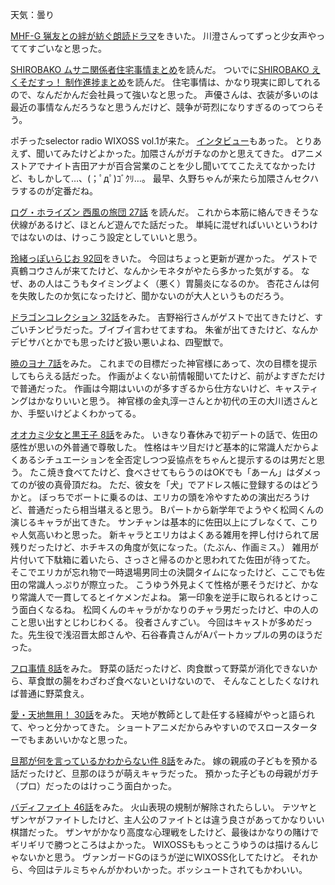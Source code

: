 天気：曇り

[MHF-G 猟友との絆が紡ぐ朗読ドラマ](http://www.youtube.com/watch?v=loJ35_rpd7w)をきいた。
川澄さんってずっと少女声やっててすごいなと思った。

[SHIROBAKO ムサニ関係者住宅事情まとめ](http://teleani.blog62.fc2.com/blog-entry-1708.html)を読んだ。
ついでに[SHIROBAKO えくそだすっ！ 制作進捗まとめ](http://teleani.blog62.fc2.com/blog-entry-1701.html)を読んだ。
住宅事情は、かなり現実に即してれるので、なんだかんだ会社員って強いなと思った。
声優さんは、衣装が多いのは最近の事情なんだろうなと思うんだけど、競争が苛烈になりすぎるのってつらそう。

ポチったselector radio WIXOSS vol.1が来た。
[インタビュー](http://www.koepota.jp/news/2014/11/25/0201.html)もあった。
とりあえず、聞いてみたけどよかった。加隈さんがガチなのかと思えてきた。
dアニメストアでナイト吉田アナが百合営業のことを少し聞いててこたえてなかったけど、もしかして…、(；ﾟдﾟ)ｺﾞｸﾘ…。
最早、久野ちゃんが来たら加隈さんセクハラするのが定番だね。

[ログ・ホライズン 西風の旅団 27話](http://comic-walker.com/viewer/?tw=1&dlcl=ja&cid=KDCW_FS02000003011009_68)
を読んだ。
これから本筋に絡んできそうな伏線があるけど、ほとんど遊んでた話だった。
単純に混ぜればいいというわけではないのは、けっこう設定としていいと思う。

[玲緒っぽいらじお 92回](http://www.nicovideo.jp/watch/sm24983953)をきいた。
今回はちょっと更新が遅かった。
ゲストで真鶴コウさんが来てたけど、なんかシモネタがやたら多かった気がする。
なぜ、あの人はこうもタイミングよく（悪く）胃腸炎になるのか。
杏花さんは何を失敗したのか気になったけど、聞かないのが大人というものだろう。

[ドラゴンコレクション 32話](http://www.nicovideo.jp/watch/1416202033)をみた。
吉野裕行さんがゲストで出てきたけど、すごいチンピラだった。ブイブイ言わせてますね。
朱雀が出てきたけど、なんかデビサバとかでも思ったけど扱い悪いよね、四聖獣で。

[暁のヨナ 7話](http://www.nicovideo.jp/watch/1416542967)をみた。
これまでの目標だった神官様にあって、次の目標を提示してもらえる話だった。
作画がよくない前情報聞いてたけど、前がよすぎただけで普通だった。
作画は今期はいいのが多すぎるから仕方ないけど、キャスティングはかなりいいと思う。
神官様の金丸淳一さんとか初代の王の大川透さんとか、手堅いけどよくわかってる。

[オオカミ少女と黒王子 8話](http://www.nicovideo.jp/watch/1416541819)をみた。
いきなり春休みで初デートの話で、佐田の感性が思いの外普通で尊敬した。
性格はキツ目だけど基本的に常識人だからよくあるシチュエーションを全否定しつつ妥協点をちゃんと提示するのは男だと思う。
たこ焼き食べてたけど、食べさせてもらうのはOKでも「あーん」はダメってのが彼の真骨頂だね。
ただ、彼女を「犬」でアドレス帳に登録するのはどうかと。
ぼっちでボートに乗るのは、エリカの頭を冷やすための演出だろうけど、普通だったら相当堪えると思う。
Bパートから新学年でようやく松岡くんの演じるキャラが出てきた。
サンチャンは基本的に佐田以上にブレなくて、こりゃ人気高いわと思った。
新キャラとエリカはよくある雑用を押し付けられて居残りだったけど、ホチキスの角度が気になった。（たぶん、作画ミス。）
雑用が片付いて下駄箱に着いたら、さっさと帰るのかと思われてた佐田が待ってた。
そこでエリカが忘れ物で一時退場男同士の決闘タイムになったけど、ここでも佐田の常識人っぷりが際立った。
こうゆう外見よくて性格が悪そうだけど、かなり常識人で一貫してるとイケメンだよね。
第一印象を逆手に取られるとけっこう面白くなるね。
松岡くんのキャラがかなりのチャラ男だったけど、中の人のこと思い出すとじわじわくる。
役者さんすごい。
今回はキャストが多めだった。先生役で浅沼晋太郎さんや、石谷春貴さんがAパートカップルの男のほうだった。

[フロ事情 8話](http://www.nicovideo.jp/watch/1416533848)をみた。
野菜の話だったけど、肉食獣って野菜が消化できないから、草食獣の腸をわざわざ食べないといけないので、
そんなことしたくなければ普通に野菜食え。

[愛・天地無用！ 30話](http://www.nicovideo.jp/watch/1416540367)をみた。
天地が教師として赴任する経緯がやっと語られて、やっと分かってきた。
ショートアニメだからみやすいのでスロースターターでもまあいいかなと思った。

[旦那が何を言っているかわからない件 8話](http://www.nicovideo.jp/watch/1416551165)をみた。
嫁の親戚の子どもを預かる話だったけど、旦那のほうが萌えキャラだった。
預かった子どもの母親がガチ（プロ）だったのはけっこう面白かった。

[バディファイト 46話](http://www.nicovideo.jp/watch/1416446907)をみた。
火山表現の規制が解除されたらしい。
テツヤとザンヤがファイトしたけど、主人公のファイトとは違う良さがあってかなりいい棋譜だった。
ザンヤがかなり高度な心理戦をしたけど、最後はかなりの賭けでギリギリで勝つところはよかった。
WIXOSSももっとこうゆうのは描けるんじゃないかと思う。
ヴァンガードGのほうが逆にWIXOSS化してたけど。
それから、今回はテルミちゃんがかわいかった。ボッシュートされてもかわいい。
